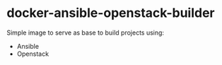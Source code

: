 # docker-ansible-openstack-builder

Simple image to serve as base to build projects using:

- Ansible
- Openstack
